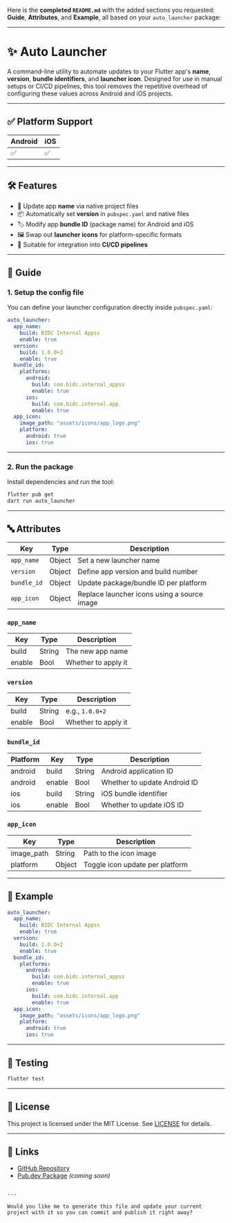 Here is the **completed `README.md`** with the added sections you requested: **Guide**, **Attributes**, and **Example**, all based on your `auto_launcher` package:

---

# ✨ Auto Launcher

A command-line utility to automate updates to your Flutter app's **name**, **version**, **bundle identifiers**, and **launcher icon**. Designed for use in manual setups or CI/CD pipelines, this tool removes the repetitive overhead of configuring these values across Android and iOS projects.

---

## ✅ Platform Support

| Android | iOS |
|---------|-----|
| ✅      | ✅  |

---

## 🛠 Features

- 🔧 Update app **name** via native project files
- 📦 Automatically set **version** in `pubspec.yaml` and native files
- 🏷 Modify app **bundle ID** (package name) for Android and iOS
- 🖼 Swap out **launcher icons** for platform-specific formats
- 🤖 Suitable for integration into **CI/CD pipelines**

---

## 📘 Guide

### 1. Setup the config file

You can define your launcher configuration directly inside `pubspec.yaml`:

```yaml
auto_launcher:
  app_name:
    build: BIDC Internal Appss
    enable: true
  version:
    build: 1.0.0+2
    enable: true
  bundle_id:
    platforms:
      android:
        build: com.bidc.internal_appss
        enable: true
      ios:
        build: com.bidc.internal.app
        enable: true
  app_icon:
    image_path: "assets/icons/app_logo.png"
    platform:
      android: true
      ios: true
```
---

### 2. Run the package

Install dependencies and run the tool:

```bash
flutter pub get
dart run auto_launcher
```

---

## 🔤 Attributes

| Key         | Type   | Description                                 |
| ----------- | ------ | ------------------------------------------- |
| `app_name`  | Object | Set a new launcher name                     |
| `version`   | Object | Define app version and build number         |
| `bundle_id` | Object | Update package/bundle ID per platform       |
| `app_icon`  | Object | Replace launcher icons using a source image |

### `app_name`

| Key    | Type   | Description         |
| ------ | ------ | ------------------- |
| build  | String | The new app name    |
| enable | Bool   | Whether to apply it |

### `version`

| Key    | Type   | Description         |
| ------ | ------ | ------------------- |
| build  | String | e.g., `1.0.0+2`     |
| enable | Bool   | Whether to apply it |

### `bundle_id`

| Platform | Key    | Type   | Description                  |
| -------- | ------ | ------ | ---------------------------- |
| android  | build  | String | Android application ID       |
| android  | enable | Bool   | Whether to update Android ID |
| ios      | build  | String | iOS bundle identifier        |
| ios      | enable | Bool   | Whether to update iOS ID     |

### `app_icon`

| Key         | Type   | Description                     |
| ----------- | ------ | ------------------------------- |
| image\_path | String | Path to the icon image          |
| platform    | Object | Toggle icon update per platform |

---

## 🧾 Example

```yaml
auto_launcher:
  app_name:
    build: BIDC Internal Appss
    enable: true
  version:
    build: 1.0.0+2
    enable: true
  bundle_id:
    platforms:
      android:
        build: com.bidc.internal_appss
        enable: true
      ios:
        build: com.bidc.internal.app
        enable: true
  app_icon:
    image_path: "assets/icons/app_logo.png"
    platform:
      android: true
      ios: true
```

---

## 🧪 Testing

```bash
flutter test
```

---

## 📄 License

This project is licensed under the MIT License. See [LICENSE](LICENSE) for details.

---

## 🔗 Links

* [GitHub Repository](https://github.com/StartPackage/auto_launcher)
* [Pub.dev Package](https://pub.dev/packages/auto_launcher) *(coming soon)*

```

---

Would you like me to generate this file and update your current project with it so you can commit and publish it right away?
```
